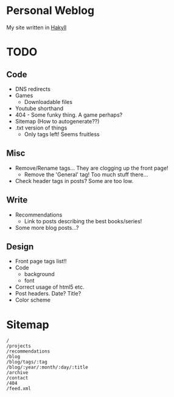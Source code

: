 
Personal Weblog
===============

My site written in [Hakyll][]

[Hakyll]: http://jaspervdj.be/hakyll/

TODO
====

Code
----

* DNS redirects
* Games
    * Downloadable files
* Youtube shorthand
* 404 - Some funky thing. A game perhaps?
* Sitemap (How to autogenerate??)
* .txt version of things
    * Only tags left! Seems fruitless

Misc
----

* Remove/Rename tags... They are clogging up the front page!
    * Remove the 'General' tag! Too much stuff there...
* Check header tags in posts? Some are too low.

Write
-----

* Recommendations
    * Link to posts describing the best books/series!
* Some more blog posts...?

Design
------

* Front page tags list!!
* Code
    * background
    * font
* Correct usage of html5 etc.
* Post headers. Date? Title?
* Color scheme

Sitemap
=======

    /
    /projects
    /recommendations
    /blog
    /blog/tags/:tag
    /blog/:year/:month/:day/:title
    /archive
    /contact
    /404
    /feed.xml

